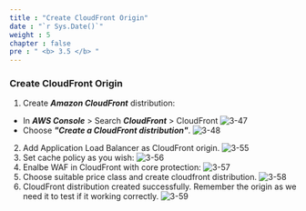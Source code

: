 ```yaml
---
title : "Create CloudFront Origin"
date : "`r Sys.Date()`"
weight : 5
chapter : false
pre : " <b> 3.5 </b> "
---
```


### Create CloudFront Origin
1. Create ***Amazon CloudFront*** distribution:
- In ***AWS Console*** > Search ***CloudFront*** > CloudFront
![3-47](/images/3/Img3_47.png?width=90c)
- Choose ***"Create a CloudFront distribution"***.
![3-48](/images/3/Img3_48.png?width=90c)
2. Add Application Load Balancer as CloudFront origin.
![3-55](/images/3/Img3_55.png?width=90c)
3. Set cache policy as you wish:
![3-56](/images/3/Img3_56.png?width=90c)
4. Enalbe WAF in CloudFront with core protection:
![3-57](/images/3/Img3_57.png?width=90c)
5. Choose suitable price class and create cloudfront distribution.
![3-58](/images/3/Img3_58.png?width=90c)
6. CloudFront distribution created successfully. Remember the origin as we need it to test if it working correctly.
![3-59](/images/3/Img3_59.png?width=90c)
